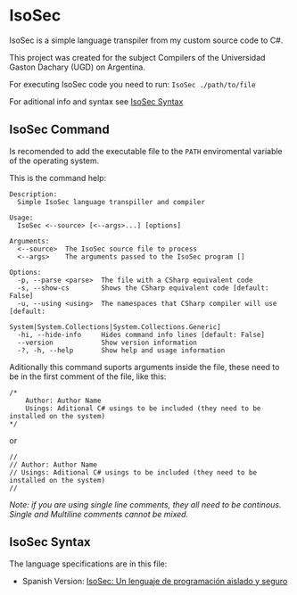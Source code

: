 # IsoSec
 
IsoSec is a simple language transpiler from my custom source code to C#.

This project was created for the subject Compilers of the Universidad Gaston Dachary (UGD) on Argentina.

For executing IsoSec code you need to run: `IsoSec ./path/to/file`

For aditional info and syntax see [IsoSec Syntax](#isosec-syntax)

## IsoSec Command

Is recomended to add the executable file to the `PATH` enviromental variable of the operating system. 

This is the command help:
```
Description:
  Simple IsoSec language transpiller and compiler

Usage:
  IsoSec <--source> [<--args>...] [options]

Arguments:
  <--source>  The IsoSec source file to process
  <--args>    The arguments passed to the IsoSec program []

Options:
  -p, --parse <parse>  The file with a CSharp equivalent code
  -s, --show-cs        Shows the CSharp equivalent code [default: False]
  -u, --using <using>  The namespaces that CSharp compiler will use [default:
                       System|System.Collections|System.Collections.Generic]
  -hi, --hide-info     Hides command info lines [default: False]
  --version            Show version information
  -?, -h, --help       Show help and usage information
```

Aditionally this command suports arguments inside the file, these need to be in the first comment of the file, like this:
```
/*
    Author: Author Name
    Usings: Aditional C# usings to be included (they need to be installed on the system)
*/
```
or
```
//
// Author: Author Name
// Usings: Aditional C# usings to be included (they need to be installed on the system)
//
```
_Note: if you are using single line comments, they all need to be continous. Single and Multiline comments cannot be mixed._

## IsoSec Syntax

The language specifications are in this file:
- Spanish Version: [IsoSec: Un lenguaje de programación aislado y
seguro](./IsoSec-Compiladores---Balbuena--Hillebrand-y-Wohlfarhrt.pdf)